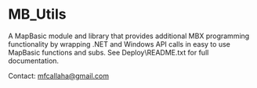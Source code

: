 MB_Utils
=======

A MapBasic module and library that provides additional MBX programming functionality by wrapping .NET and Windows API calls in easy to use MapBasic functions and subs.  See Deploy\README.txt for full documentation.


Contact:
mfcallaha@gmail.com
